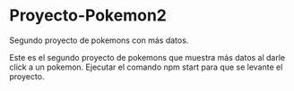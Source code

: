 # Proyecto-Pokemon2
Segundo proyecto de pokemons con más datos.

Este es el segundo proyecto de pokemons que muestra más datos al darle click a un pokemon.
Ejecutar el comando npm start para que se levante el proyecto.
